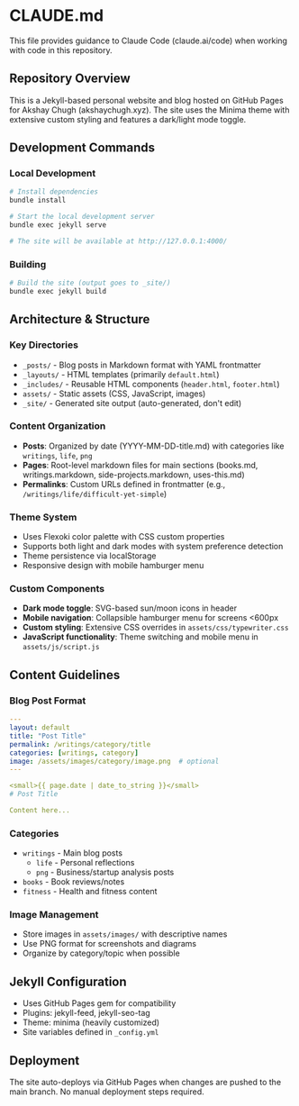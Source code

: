 # CLAUDE.md

This file provides guidance to Claude Code (claude.ai/code) when working with code in this repository.

## Repository Overview

This is a Jekyll-based personal website and blog hosted on GitHub Pages for Akshay Chugh (akshaychugh.xyz). The site uses the Minima theme with extensive custom styling and features a dark/light mode toggle.

## Development Commands

### Local Development
```bash
# Install dependencies
bundle install

# Start the local development server
bundle exec jekyll serve

# The site will be available at http://127.0.0.1:4000/
```

### Building
```bash
# Build the site (output goes to _site/)
bundle exec jekyll build
```

## Architecture & Structure

### Key Directories
- `_posts/` - Blog posts in Markdown format with YAML frontmatter
- `_layouts/` - HTML templates (primarily `default.html`)
- `_includes/` - Reusable HTML components (`header.html`, `footer.html`)
- `assets/` - Static assets (CSS, JavaScript, images)
- `_site/` - Generated site output (auto-generated, don't edit)

### Content Organization
- **Posts**: Organized by date (YYYY-MM-DD-title.md) with categories like `writings`, `life`, `png`
- **Pages**: Root-level markdown files for main sections (books.md, writings.markdown, side-projects.markdown, uses-this.md)
- **Permalinks**: Custom URLs defined in frontmatter (e.g., `/writings/life/difficult-yet-simple`)

### Theme System
- Uses Flexoki color palette with CSS custom properties
- Supports both light and dark modes with system preference detection
- Theme persistence via localStorage
- Responsive design with mobile hamburger menu

### Custom Components
- **Dark mode toggle**: SVG-based sun/moon icons in header
- **Mobile navigation**: Collapsible hamburger menu for screens <600px
- **Custom styling**: Extensive CSS overrides in `assets/css/typewriter.css`
- **JavaScript functionality**: Theme switching and mobile menu in `assets/js/script.js`

## Content Guidelines

### Blog Post Format
```yaml
---
layout: default
title: "Post Title"
permalink: /writings/category/title
categories: [writings, category]
image: /assets/images/category/image.png  # optional
---

<small>{{ page.date | date_to_string }}</small>
# Post Title

Content here...
```

### Categories
- `writings` - Main blog posts
  - `life` - Personal reflections
  - `png` - Business/startup analysis posts
- `books` - Book reviews/notes
- `fitness` - Health and fitness content

### Image Management
- Store images in `assets/images/` with descriptive names
- Use PNG format for screenshots and diagrams
- Organize by category/topic when possible

## Jekyll Configuration
- Uses GitHub Pages gem for compatibility
- Plugins: jekyll-feed, jekyll-seo-tag
- Theme: minima (heavily customized)
- Site variables defined in `_config.yml`

## Deployment
The site auto-deploys via GitHub Pages when changes are pushed to the main branch. No manual deployment steps required.